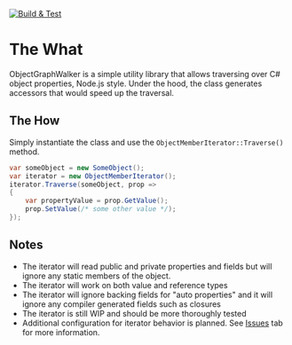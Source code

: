 [![Build & Test](https://github.com/myarichuk/ObjectTreeWalker/actions/workflows/on-pull-request.yml/badge.svg)](https://github.com/myarichuk/ObjectTreeWalker/actions/workflows/on-pull-request.yml)

# The What
ObjectGraphWalker is a simple utility library that allows traversing over C# object properties, Node.js style. Under the hood, the class generates accessors that would speed up the traversal.

## The How
Simply instantiate the class and use the ``ObjectMemberIterator::Traverse()`` method.
```cs
var someObject = new SomeObject();
var iterator = new ObjectMemberIterator();
iterator.Traverse(someObject, prop =>
{
    var propertyValue = prop.GetValue();
    prop.SetValue(/* some other value */);
});

```

## Notes
* The iterator will read public and private properties and fields but will ignore any static members of the object.
* The iterator will work on both value and reference types
* The iterator will ignore backing fields for "auto properties" and it will ignore any compiler generated fields such as closures
* The iterator is still WIP and should be more thoroughly tested
* Additional configuration for iterator behavior is planned. See [Issues](https://github.com/myarichuk/ObjectTreeWalker/issues) tab for more information.
